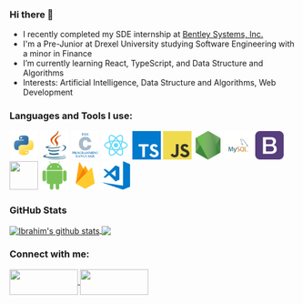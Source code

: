 ### Hi there 👋
* I recently completed my SDE internship at [Bentley Systems, Inc.](https://www.bentley.com/en)
* I'm a Pre-Junior at Drexel University studying Software Engineering with a minor in Finance
* I’m currently learning React, TypeScript, and Data Structure and Algorithms
* Interests: Artificial Intelligence, Data Structure and Algorithms, Web Development

### Languages and Tools I use:
<code><img height="50" width="50" src="https://raw.githubusercontent.com/github/explore/80688e429a7d4ef2fca1e82350fe8e3517d3494d/topics/python/python.png"></code>
<code><img height="50" width="50" src="https://raw.githubusercontent.com/github/explore/80688e429a7d4ef2fca1e82350fe8e3517d3494d/topics/java/java.png"></code>
<code><img height="50" width="50" src="https://raw.githubusercontent.com/github/explore/80688e429a7d4ef2fca1e82350fe8e3517d3494d/topics/c/c.png"></code>
<code><img height="50" width="50" src="https://raw.githubusercontent.com/github/explore/80688e429a7d4ef2fca1e82350fe8e3517d3494d/topics/react/react.png"></code>
<code><img height="50" width="50" src="https://raw.githubusercontent.com/github/explore/80688e429a7d4ef2fca1e82350fe8e3517d3494d/topics/typescript/typescript.png"></code>
<code><img height="50" width="50" src="https://raw.githubusercontent.com/github/explore/80688e429a7d4ef2fca1e82350fe8e3517d3494d/topics/javascript/javascript.png"></code>
<code><img height="50" width="50" src="https://raw.githubusercontent.com/github/explore/80688e429a7d4ef2fca1e82350fe8e3517d3494d/topics/nodejs/nodejs.png"></code>
<code><img height="50" width="50" src="https://raw.githubusercontent.com/github/explore/80688e429a7d4ef2fca1e82350fe8e3517d3494d/topics/mysql/mysql.png"></code>
<code><img height="50" width="50" src="https://raw.githubusercontent.com/github/explore/80688e429a7d4ef2fca1e82350fe8e3517d3494d/topics/bootstrap/bootstrap.png"></code>
<code><img height="50" width="50" src="https://cdn-media-1.freecodecamp.org/images/1*FDNeKIUeUnf0XdqHmi7nsw.png"></code>
<code><img height="50" width="50" src="https://raw.githubusercontent.com/github/explore/80688e429a7d4ef2fca1e82350fe8e3517d3494d/topics/android/android.png"></code>
<code><img height="50" width="50" src="https://raw.githubusercontent.com/github/explore/80688e429a7d4ef2fca1e82350fe8e3517d3494d/topics/firebase/firebase.png"></code>
<code><img height="50" width="50" src="https://raw.githubusercontent.com/github/explore/80688e429a7d4ef2fca1e82350fe8e3517d3494d/topics/visual-studio-code/visual-studio-code.png"></code>

### GitHub Stats

<a href="https://github.com/ibrahimkamal7">
 <img align="center" src="https://github-readme-stats.vercel.app/api?username=ibrahimkamal7&show_icons=true&theme=light&line_height=27" alt="Ibrahim's github stats"/>
</a>

<a href="https://github.com/ibrahimkamal7">
  <img align="center" src="https://github-readme-stats.vercel.app/api/top-langs/?username=ibrahimkamal7&theme=light&hide_langs_below=1" />
</a>

### Connect with me:

<a href="https://www.linkedin.com/in/ibrahim-kamal7/">
  <img align="center"  height="45" width="120" src="https://img.shields.io/badge/-ibrahimkamal7-blue?style=flat-square&logo=Linkedin&logoColor=white&link=https://www.linkedin.com/in/ibrahim-kamal7/" />
</a>
<a href="https://github.com/ibrahimkamal7">
  <img align="center"  height="45" width="120" src="https://img.shields.io/github/followers/ibrahimkamal7?label=follow&style=social" />
</a>
